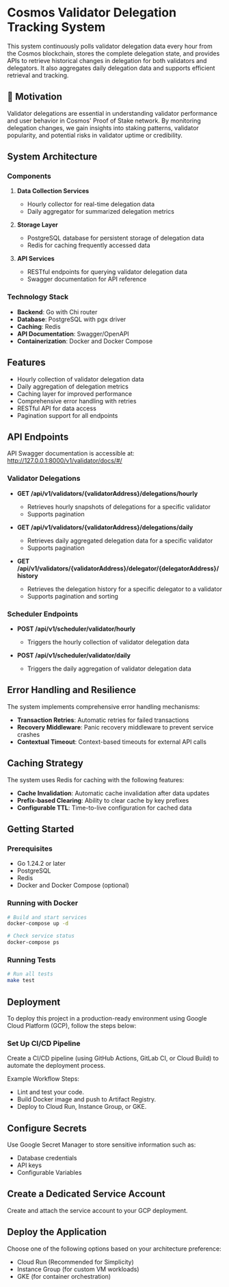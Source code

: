 # Cosmos Validator Delegation Tracking System

This system continuously polls validator delegation data every hour from the Cosmos blockchain, stores the complete delegation state, and provides APIs to retrieve historical changes in delegation for both validators and delegators. It also aggregates daily delegation data and supports efficient retrieval and tracking.

## 🎯 Motivation

Validator delegations are essential in understanding validator performance and user behavior in Cosmos' Proof of Stake network. By monitoring delegation changes, we gain insights into staking patterns, validator popularity, and potential risks in validator uptime or credibility.


## System Architecture

### Components

1. **Data Collection Services**
   - Hourly collector for real-time delegation data
   - Daily aggregator for summarized delegation metrics

2. **Storage Layer**
   - PostgreSQL database for persistent storage of delegation data
   - Redis for caching frequently accessed data

3. **API Services**
   - RESTful endpoints for querying validator delegation data
   - Swagger documentation for API reference

### Technology Stack

- **Backend**: Go with Chi router
- **Database**: PostgreSQL with pgx driver
- **Caching**: Redis
- **API Documentation**: Swagger/OpenAPI
- **Containerization**: Docker and Docker Compose

## Features

- Hourly collection of validator delegation data
- Daily aggregation of delegation metrics
- Caching layer for improved performance
- Comprehensive error handling with retries
- RESTful API for data access
- Pagination support for all endpoints

## API Endpoints

API Swagger documentation is accessible at: http://127.0.0.1:8000/v1/validator/docs/#/

### Validator Delegations

- **GET /api/v1/validators/{validatorAddress}/delegations/hourly**
  - Retrieves hourly snapshots of delegations for a specific validator
  - Supports pagination

- **GET /api/v1/validators/{validatorAddress}/delegations/daily**
  - Retrieves daily aggregated delegation data for a specific validator
  - Supports pagination

- **GET /api/v1/validators/{validatorAddress}/delegator/{delegatorAddress}/history**
  - Retrieves the delegation history for a specific delegator to a validator
  - Supports pagination and sorting

### Scheduler Endpoints

- **POST /api/v1/scheduler/validator/hourly**
  - Triggers the hourly collection of validator delegation data

- **POST /api/v1/scheduler/validator/daily**
  - Triggers the daily aggregation of validator delegation data

## Error Handling and Resilience

The system implements comprehensive error handling mechanisms:

- **Transaction Retries**: Automatic retries for failed transactions
- **Recovery Middleware**: Panic recovery middleware to prevent service crashes
- **Contextual Timeout**: Context-based timeouts for external API calls

## Caching Strategy

The system uses Redis for caching with the following features:

- **Cache Invalidation**: Automatic cache invalidation after data updates
- **Prefix-based Clearing**: Ability to clear cache by key prefixes
- **Configurable TTL**: Time-to-live configuration for cached data

## Getting Started

### Prerequisites

- Go 1.24.2 or later
- PostgreSQL
- Redis
- Docker and Docker Compose (optional)

### Running with Docker

```bash
# Build and start services
docker-compose up -d

# Check service status
docker-compose ps
```

### Running Tests

```bash
# Run all tests
make test
```

## Deployment
To deploy this project in a production-ready environment using Google Cloud Platform (GCP), follow the steps below:

### Set Up CI/CD Pipeline
Create a CI/CD pipeline (using GitHub Actions, GitLab CI, or Cloud Build) to automate the deployment process.

Example Workflow Steps:
- Lint and test your code.
- Build Docker image and push to Artifact Registry.
- Deploy to Cloud Run, Instance Group, or GKE.

## Configure Secrets
Use Google Secret Manager to store sensitive information such as:
- Database credentials
- API keys
- Configurable Variables

## Create a Dedicated Service Account
Create and attach the service account to your GCP deployment.

## Deploy the Application
Choose one of the following options based on your architecture preference:
- Cloud Run (Recommended for Simplicity)
- Instance Group (for custom VM workloads)
- GKE (for container orchestration)
